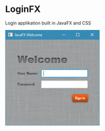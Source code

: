 # LoginFX
Login applikation built in JavaFX and CSS



![Front](https://github.com/EAndresen/LoginFX/blob/master/src/resources/front.png?raw=true?raw=true)
